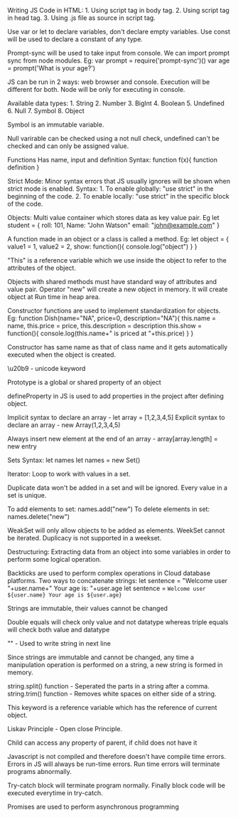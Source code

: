 Writing JS Code in HTML:
    1. Using script tag in body tag.
    2. Using script tag in head tag.
    3. Using .js file as source in script tag.

Use var or let to declare variables, don't declare empty variables. Use const will be used to declare a constant of any type.

Prompt-sync will be used to take input from console. We can import prompt sync from node modules.
Eg: var prompt = require('prompt-sync')()
    var age = prompt('What is your age?')

JS can be run in  2 ways: web browser and console. Execution will be different for both. Node will be only for executing in console.

Available data types:
    1. String
    2. Number
    3. BigInt
    4. Boolean
    5. Undefined
    6. Null
    7. Symbol
    8. Object

Symbol is an immutable variable.

Null varirable can be checked using a not null check, undefined can't be checked and can only be assigned value.

Functions
    Has name, input and definition
    Syntax: function f(x){ function definition }

Strict Mode: Minor syntax errors that JS usually ignores will be shown when strict mode is enabled. 
Syntax: 
    1. To enable globally: "use strict" in the beginning of the code.
    2. To enable locally: "use strict" in the specific block of the code.

Objects: Multi value container which stores data as key value pair.
Eg let student = {
    roll: 101,
    Name: "John Watson"
    email: "john@example.com"
}

A function made in an object or a class is called a method.
Eg: let object = {
    value1 = 1,
    value2 = 2,
    show: function(){
        console.log("object")
    }
}

"This" is a reference variable which we use inside the object to refer to the attributes of the object.

Objects with shared methods must have standard way of attributes and value pair.
Operator "new" will create a new object in memory. It will create object at Run time in heap area.

Constructor functions are used to implement standardization for objects.
Eg: function Dish(name="NA", price=0, description="NA"){
    this.name = name,
    this.price = price,
    this.description = description
    this.show = function(){
        console.log(this.name+" is priced at "+this.price)
    }
}

Constructor has same name as that of class name and it gets automatically executed when the object is created.

\u20b9 - unicode keyword

Prototype is a global or shared property of an object

defineProperty  in JS is used to add properties in the project after defining object.

Implicit syntax to declare an array - let array = [1,2,3,4,5]
Explicit syntax to declare an array - new Array(1,2,3,4,5)

Always insert new element at the end of an array - 
    array[array.length] = new entry

Sets
    Syntax: let names let names = new Set() 

Iterator: Loop to work with values in a set.

Duplicate data won't be added in a set and will be ignored. Every value in a set is unique.

To add elements to set: names.add("new")
To delete elements in set: names.delete("new")

WeakSet will only allow objects to be added as elements. WeekSet cannot be iterated. Duplicacy is not supported in a weekset.

Destructuring: Extracting data from an object into some variables in order to perform some logical operation. 

Backticks are used to perform complex operations in Cloud database platforms. 
Two ways to concatenate strings: 
    let sentence = "Welcome user "+user.name+" Your age is: "+user.age
    let sentence = `Welcome user ${user.name} Your age is ${user.age}`

Strings are immutable, their values cannot be changed

Double equals will check only value and not datatype whereas triple equals will check both value and datatype

"\" - Used to write string in next line

Since strings are immutable and cannot be changed, any time a manipulation operation is performed on a string, a new string is formed in memory.

string.split() function - Seperated the parts in a string after a comma.
string.trim() function - Removes white spaces on either side of a string.

This keyword is a reference variable which has the reference of current object.

Liskav Principle - Open close Principle. 

Child can access any property of parent, if child does not have it

Javascript is not compiled and therefore doesn't have compile time errors. Errors in JS will always be run-time errors. Run time errors will terminate programs abnormally.

Try-catch block will terminate program normally. Finally block code will be executed everytime in try-catch.

Promises are used to perform asynchronous programming